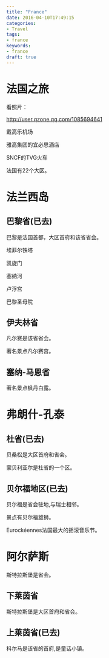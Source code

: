 ```yaml
---
title: "France"
date: 2016-04-10T17:49:15
categories:
- Travel
tags:
- france
keywords:
- france
draft: true
---
```


# 法国之旅

看照片：

<http://user.qzone.qq.com/1085694641>

戴高乐机场

雅高集团的宜必思酒店

SNCF的TVG火车

法国有22个大区。

# 法兰西岛

## 巴黎省(已去)

巴黎是法国首都，大区首府和该省省会。

埃菲尔铁塔

凯旋门

塞纳河

卢浮宫

巴黎圣母院

## 伊夫林省

凡尔赛是该省省会。

著名景点凡尔赛宫。

## 塞纳-马恩省

著名景点枫丹白露。

# 弗朗什-孔泰

## 杜省(已去)

贝桑松是大区首府和省会。

蒙贝利亚尔是杜省的一个区。

## 贝尔福地区(已去)

贝尔福是省会驻地,与瑞士相邻。

景点有贝尔福雄狮。

Eurockéennes法国最大的摇滚音乐节。

# 阿尔萨斯

斯特拉斯堡是省会。

## 下莱茵省

斯特拉斯堡是大区首府和省会。

## 上莱茵省(已去)

科尔马是该省的首府,是童话小镇。



